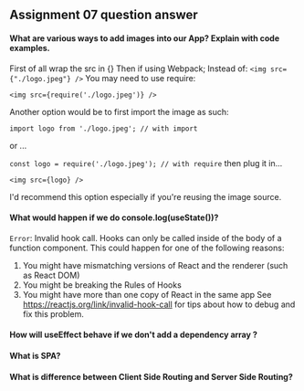 ## Assignment 07 question answer

#### What are various ways to add images into our App? Explain with code examples.

First of all wrap the src in {}
Then if using Webpack; Instead of: `<img src={"./logo.jpeg"} />`
You may need to use require:

`<img src={require('./logo.jpeg')} />`

Another option would be to first import the image as such:

`import logo from './logo.jpeg'; // with import`

or ...

`const logo = require('./logo.jpeg'); // with require` then plug it in...

`<img src={logo} />`

I'd recommend this option especially if you're reusing the image source.

#### What would happen if we do console.log(useState())?

`Error`: Invalid hook call. Hooks can only be called inside of the body of a function component. This could happen for one of the following reasons:

1. You might have mismatching versions of React and the renderer (such as React DOM)
2. You might be breaking the Rules of Hooks
3. You might have more than one copy of React in the same app
   See https://reactjs.org/link/invalid-hook-call for tips about how to debug and fix this problem.

#### How will useEffect behave if we don't add a dependency array ?

#### What is SPA?

#### What is difference between Client Side Routing and Server Side Routing?

